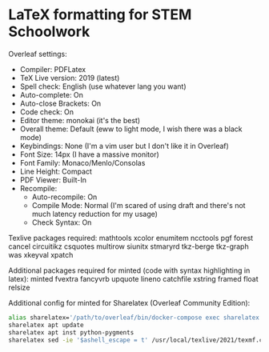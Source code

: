# LaTeX formatting for STEM Schoolwork
Overleaf settings:
- Compiler: PDFLatex
- TeX Live version: 2019 (latest)
- Spell check: English (use whatever lang you want)
- Auto-complete: On
- Auto-close Brackets: On
- Code check: On
- Editor theme: monokai (it's the best)
- Overall theme: Default (eww to light mode, I wish there was a black mode)
- Keybindings: None (I'm a vim user but I don't like it in Overleaf)
- Font Size: 14px (I have a massive monitor)
- Font Family: Monaco/Menlo/Consolas
- Line Height: Compact
- PDF Viewer: Built-In
- Recompile:
    - Auto-recompile: On
    - Compile Mode: Normal (I'm scared of using draft and there's not much latency reduction for my usage)
    - Check Syntax: On

Texlive packages required: mathtools xcolor enumitem ncctools pgf forest cancel circuitikz csquotes multirow siunitx stmaryrd tkz-berge tkz-graph was xkeyval xpatch

Additional packages required for minted (code with syntax highlighting in latex): minted fvextra fancyvrb upquote lineno catchfile xstring framed float relsize

Additional config for minted for Sharelatex (Overleaf Community Edition):
```bash
alias sharelatex='/path/to/overleaf/bin/docker-compose exec sharelatex'
sharelatex apt update
sharelatex apt inst python-pygments
sharelatex sed -ie '$ashell_escape = t' /usr/local/texlive/2021/texmf.cnf
```
